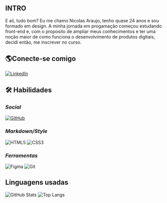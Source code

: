 ## **INTRO**
 E aii, tudo bom? Eu me chamo Nicolas Araujo, tenho quase 24 anos e sou formado em design. A minha jornada em progamação começou estudando front-end e, com o proposito de ampliar meus conhecimentos e ter uma noção maior de como funciona o desenvolvimento de produtos digitais, decidi então, me inscrever no curso.

## 🌎Conecte-se comigo
[![LinkedIn](https://img.shields.io/badge/LinkedIn-111?style=for-the-badge&logo=linkedin&logoColor=0077B5)](https://www.linkedin.com/in/nicolas-de-sousa-araujo-64bb64134/)

## 🛠 Habilidades

### *Social*
[![GitHub](https://img.shields.io/badge/GitHub-111?style=for-the-badge&logo=github&logoColor=white)](https://github.com/nikaraujos)
### *Markdown/Style*
![HTML5](https://img.shields.io/badge/HTML5-111?style=for-the-badge&logo=html5&logoColor=)
![CSS3](https://img.shields.io/badge/CSS3-111?style=for-the-badge&logo=css3&logoColor=1572B6)
### *Ferramentas*
![Figma](https://img.shields.io/badge/Figma-111?style=for-the-badge&logo=figma&logoColor=white)
![Git](https://img.shields.io/badge/GIT-111?style=for-the-badge&logo=git&logoColor=E44C30)

## Linguagens usadas
![GitHub Stats](https://github-readme-stats.vercel.app/api?username=nikaraujos&theme=transparent&bg_color=222&border_color=30A3DC&show_icons=true&icon_color=30A3DC&title_color=30A3DC&text_color=FFF&hide_title=true&hide=stars)
![Top Langs](https://github-readme-stats-git-masterrstaa-rickstaa.vercel.app/api/top-langs/?username=nikaraujos&layout=compact&bg_color=222&border_color=30A3DC&title_color=30A3DC&text_color=FFF)

